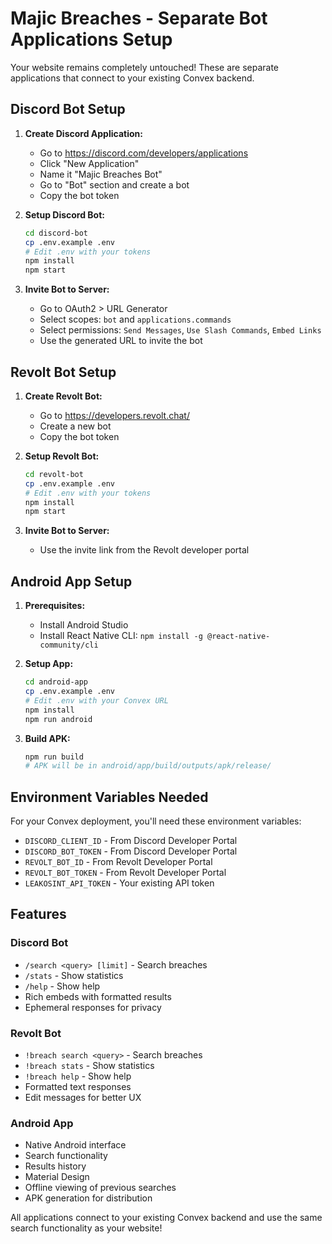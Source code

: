# Majic Breaches - Separate Bot Applications Setup

Your website remains completely untouched! These are separate applications that connect to your existing Convex backend.

## Discord Bot Setup

1. **Create Discord Application:**
   - Go to https://discord.com/developers/applications
   - Click "New Application"
   - Name it "Majic Breaches Bot"
   - Go to "Bot" section and create a bot
   - Copy the bot token

2. **Setup Discord Bot:**
   ```bash
   cd discord-bot
   cp .env.example .env
   # Edit .env with your tokens
   npm install
   npm start
   ```

3. **Invite Bot to Server:**
   - Go to OAuth2 > URL Generator
   - Select scopes: `bot` and `applications.commands`
   - Select permissions: `Send Messages`, `Use Slash Commands`, `Embed Links`
   - Use the generated URL to invite the bot

## Revolt Bot Setup

1. **Create Revolt Bot:**
   - Go to https://developers.revolt.chat/
   - Create a new bot
   - Copy the bot token

2. **Setup Revolt Bot:**
   ```bash
   cd revolt-bot
   cp .env.example .env
   # Edit .env with your tokens
   npm install
   npm start
   ```

3. **Invite Bot to Server:**
   - Use the invite link from the Revolt developer portal

## Android App Setup

1. **Prerequisites:**
   - Install Android Studio
   - Install React Native CLI: `npm install -g @react-native-community/cli`

2. **Setup App:**
   ```bash
   cd android-app
   cp .env.example .env
   # Edit .env with your Convex URL
   npm install
   npm run android
   ```

3. **Build APK:**
   ```bash
   npm run build
   # APK will be in android/app/build/outputs/apk/release/
   ```

## Environment Variables Needed

For your Convex deployment, you'll need these environment variables:
- `DISCORD_CLIENT_ID` - From Discord Developer Portal
- `DISCORD_BOT_TOKEN` - From Discord Developer Portal  
- `REVOLT_BOT_ID` - From Revolt Developer Portal
- `REVOLT_BOT_TOKEN` - From Revolt Developer Portal
- `LEAKOSINT_API_TOKEN` - Your existing API token

## Features

### Discord Bot
- `/search <query> [limit]` - Search breaches
- `/stats` - Show statistics
- `/help` - Show help
- Rich embeds with formatted results
- Ephemeral responses for privacy

### Revolt Bot  
- `!breach search <query>` - Search breaches
- `!breach stats` - Show statistics
- `!breach help` - Show help
- Formatted text responses
- Edit messages for better UX

### Android App
- Native Android interface
- Search functionality
- Results history
- Material Design
- Offline viewing of previous searches
- APK generation for distribution

All applications connect to your existing Convex backend and use the same search functionality as your website!
